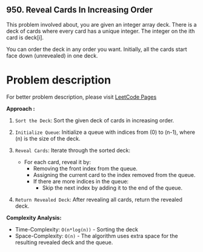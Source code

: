 ## 950. Reveal Cards In Increasing Order

This problem involved about, you are given an integer array deck. There is a deck of cards where every card has a unique integer. The integer on the ith card is deck[i]. <br/>

You can order the deck in any order you want. Initially, all the cards start face down (unrevealed) in one deck. <br/>

# Problem description

For better problem description, please visit [LeetCode Pages](https://leetcode.com/problems/reveal-cards-in-increasing-order/description/)

**Approach :**<br/>

1. `Sort the Deck`: Sort the given deck of cards in increasing order.

2. `Initialize Queue`: Initialize a queue with indices from \(0\) to \(n-1\), where \(n\) is the size of the deck.

3. `Reveal Cards`: Iterate through the sorted deck:

    - For each card, reveal it by:
        - Removing the front index from the queue.
        - Assigning the current card to the index removed from the queue.
        - If there are more indices in the queue:
            - Skip the next index by adding it to the end of the queue.

4. `Return Revealed Deck`: After revealing all cards, return the revealed deck.

**Complexity Analysis:**<br/>

-   Time-Complexity: `O(n*log(n))` - Sorting the deck
-   Space-Complexity: `O(n)` - The algorithm uses extra space for the resulting revealed deck and the queue.
